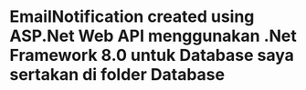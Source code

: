 # EmailNotification created using ASP.Net Web API menggunakan .Net Framework 8.0 untuk Database saya sertakan di folder Database
